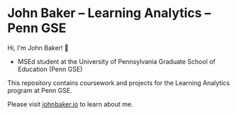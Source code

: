 # John Baker – Learning Analytics – Penn GSE

Hi, I'm John Baker! 👋
- MSEd student at the University of Pennsylvania Graduate School of Education (Penn GSE)

This repository contains coursework and projects for the Learning Analytics program at Penn GSE.

Please visit [johnbaker.io](https://www.johnbaker.io/) to learn about me.
